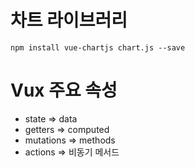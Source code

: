 # 차트 라이브러리

```
npm install vue-chartjs chart.js --save
```

# Vux 주요 속성
- state => data
- getters => computed
- mutations => methods
- actions => 비동기 메서드
